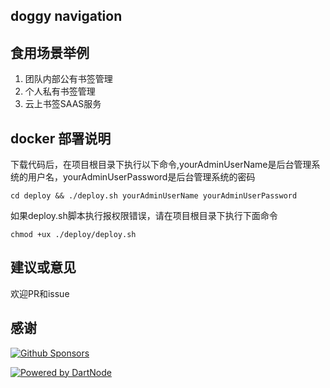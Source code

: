 ## doggy navigation

## 食用场景举例
1. 团队内部公有书签管理
2. 个人私有书签管理
3. 云上书签SAAS服务

## docker 部署说明
下载代码后，在项目根目录下执行以下命令,yourAdminUserName是后台管理系统的用户名，yourAdminUserPassword是后台管理系统的密码
```
cd deploy && ./deploy.sh yourAdminUserName yourAdminUserPassword
```

如果deploy.sh脚本执行报权限错误，请在项目根目录下执行下面命令
```
chmod +ux ./deploy/deploy.sh
```

## 建议或意见
欢迎PR和issue

## 感谢

[![Github Sponsors](https://img.shields.io/badge/sponsor-30363D?style=for-the-badge&logo=GitHub-Sponsors&logoColor=#EA4AAA)](https://github.com/sponsors/bin456789)

[![Powered by DartNode](https://dartnode.com/branding/DN-Open-Source-sm.png)](https://dartnode.com "Powered by DartNode - Free VPS for Open Source")

